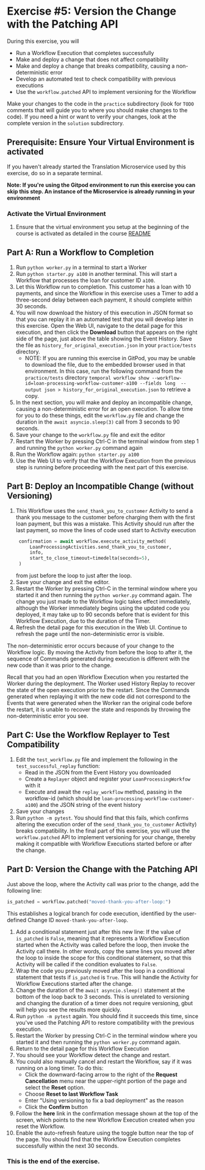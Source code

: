 # Exercise #5: Version the Change with the Patching API

During this exercise, you will 

* Run a Workflow Execution that completes successfully 
* Make and deploy a change that does not affect compatibility
* Make and deploy a change that breaks compatibility, causing a non-deterministic error
* Develop an automated test to check compatibility with previous executions
* Use the `workflow.patched` API to implement versioning for the Workflow

Make your changes to the code in the `practice` subdirectory (look for 
`TODO` comments that will guide you to where you should make changes to 
the code). If you need a hint or want to verify your changes, look at 
the complete version in the `solution` subdirectory.

## Prerequisite: Ensure Your Virtual Environment is activated
If you haven't already started the Translation Microservice used by this exercise, 
do so in a separate terminal.

**Note: If you're using the Gitpod environment to run this exercise you can
skip this step. An instance of the Microservice is already running in your
environment**

### Activate the Virtual Environment
1. Ensure that the virtual environment you setup at the beginning of the
course is activated as detailed in the course [README](../../README.md#setup-your-python-virtual-environment)


## Part A: Run a Workflow to Completion

1. Run `python worker.py` in a terminal to start a Worker
2. Run `python starter.py a100` in another terminal. This will start a Workflow 
    that processes the loan for customer ID `a100`.
3. Let this Workflow run to completion. This customer has a loan 
   with 10 payments, and since the Workflow in this exercise uses 
   a Timer to add a three-second delay between each payment, it 
   should complete within 30 seconds.
4. You will now download the history of this execution in JSON 
   format so that you can replay it in an automated test that 
   you will develop later in this exercise. Open the Web UI, 
   navigate to the detail page for this execution, and then click 
   the **Download** button that appears on the right side of the 
   page, just above the table showing the Event History.
   Save the file as `history_for_original_execution.json` in your 
   `practice/tests` directory.
   * NOTE: If you are running this exercise in GitPod, you may 
     be unable to download the file, due to the embedded browser
	 used in that environment. In this case, run the following 
	 command from the `practice/tests`  directory `temporal workflow show --workflow-id=loan-processing-workflow-customer-a100 --fields long  --output json > history_for_original_execution.json` to 
	 retrieve a copy. 
5. In the next section, you will make and deploy an incompatible 
   change, causing a non-deterministic error for an open execution.
   To allow time for you to do these things, edit the `workflow.py` file and 
   change the duration in the `await asyncio.sleep(3)` call from 3 seconds to 90 seconds.
6. Save your change to the `workflow.py` file and exit the editor
7. Restart the Worker by pressing Ctrl-C in the terminal window
   from step 1 and running the `python worker.py` command again
8. Run the Workflow again: `python starter.py a100`
9. Use the Web UI to verify that the Workflow Execution from the 
   previous step is running before proceeding with the next part
   of this exercise.


## Part B: Deploy an Incompatible Change (without Versioning)

1. This Workflow uses the `send_thank_you_to_customer` Activity to 
   send a thank you message to the customer before charging 
   them with the first loan payment, but this was a mistake.
   This Activity should run after the last payment, so move the lines of code used 
   start to Activity execution 
   ```python
    confirmation = await workflow.execute_activity_method(
        LoanProcessingActivities.send_thank_you_to_customer,
        info,
        start_to_close_timeout=timedelta(seconds=5),
    )
    ```
    from just before the loop to just after the loop.
2. Save your change and exit the editor.
3. Restart the Worker by pressing Ctrl-C in the terminal window where you started 
    it and then running the `python worker.py` command again. 
    The change you just made to the Workflow logic takes effect immediately, 
    although the Worker immediately begins using the updated code you deployed, 
    it may take up to 90 seconds before that is evident for this Workflow Execution,
    due to the duration of the Timer.
4. Refresh the detail page for this execution in the Web UI. Continue to refresh 
    the page until the non-deterministic error is visible.

The non-deterministic error occurs because of your change to the 
Workflow logic. By moving the Activity from before the loop to after
it, the sequence of Commands generated during execution is different 
with the new code than it was prior to the change. 

Recall that you had an open Workflow Execution when you restarted the 
Worker during the deployment. The Worker used History Replay to 
recover the state of the open execution prior to the restart. Since 
the Commands generated when replaying it with the new code did not 
correspond to the Events that were generated when the Worker ran the 
original code before the restart, it is unable to recover the state 
and responds by throwing the non-deterministic error you see.


## Part C: Use the Workflow Replayer to Test Compatibility

1. Edit the `test_workflow.py` file and implement the following
    in the `test_successful_replay` function:
    * Read in the JSON from the Event History you downloaded 
    * Create a `Replayer` object and register your `LoanProcessingWorkfow` with it
    * Execute and await the `replay_workflow` method, passing in the workflow-id
    (which should be `loan-processing-workflow-customer-a100`) and the JSON string
    of the event history
2. Save your changes
3. Run `python -m pytest`. You should find that this fails, which confirms 
   altering the execution order of the `send_thank_you_to_customer` 
   Activity) breaks compatibility. In the final part of this 
   exercise, you will use the `workflow.patched` API to implement 
   versioning for your change, thereby making it compatible 
   with Workflow Executions started before or after the change.

## Part D: Version the Change with the Patching API

Just above the loop, where the Activity call was prior to 
the change, add the following line:

```python
is_patched = workflow.patched("moved-thank-you-after-loop:")
```

This establishes a logical branch for code execution, identified 
by the user-defined Change ID `moved-thank-you-after-loop`.

1. Add a conditional statement just after this new line: If the value
   of `is_patched` is `False`, meaning that it represents a Workflow Execution 
   started when the Activity was called before the loop, then invoke the Activity 
   call there.  In other words, copy the same lines you moved after the loop to 
   inside the scope for this conditional statement, so that this Activity will be
   called if the condition evaluates to `False`.
2. Wrap the code you previously moved after the loop in a
   conditional statement that tests if `is_patched` is `True`. This will handle 
   the Activity for Workflow Executions started after the change.
3. Change the duration of the `await asyncio.sleep()` statement at the
   bottom of the loop back to 3 seconds. This is unrelated to
   versioning and changing the duration of a timer does not require versioning,
   gbut will help you see the results more quickly.
4. Run `python -m pytest` again. You should find it succeeds this time,
   since you've used the Patching API to restore compatibility with
   the previous execution.
5. Restart the Worker by pressing Ctrl-C in the terminal
   window where you started it and then running the `python worker.py` command again.
6. Return to the detail page for this Workflow Execution
7. You should see your Workflow detect the change and restart.
8. You could also manually cancel and restart the Workflow, say if it was running
    on a long timer. To do this:
    * Click the downward-facing arrow to the right of the 
    **Request Cancellation** menu near the upper-right portion of 
    the page and select the **Reset** option.
    * Choose **Reset to last Workflow Task** 
    * Enter "Using versioning to fix a bad deployment" as the reason
    * Click the **Confirm** button
9. Follow the **here** link in the confirmation message shown
    at the top of the screen, which points to the new Workflow 
	Execution created when you reset the Workflow.
10. Enable the auto-refresh feature using the toggle button near
    the top of the page. You should find that the Workflow Execution 
	completes successfully within the next 30 seconds.
   


### This is the end of the exercise.

